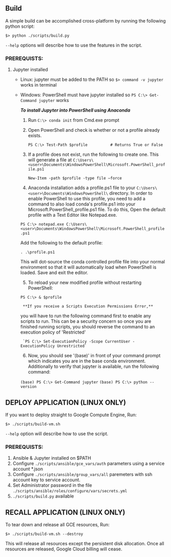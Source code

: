 ## Build
A simple build can be accomplished cross-platform by running the following python script:

`$> python ./scripts/build.py`

`--help` options will describe how to use the features in the script.

### PREREQUISTS:

1. Jupyter installed
    - Linux: jupyter must be added to the PATH so `$> command -v jupyter` works in terminal
    - Windows: PowerShell must have jupyter installed so `PS C:\> Get-Command jupyter` works

        ***To install Jupyter into PowerShell using Anaconda***
        1. Run `C:\> conda init` from Cmd.exe prompt

        2. Open PowerShell and check is whether or not a profile already exists.

            `PS C:\> Test-Path $profile          # Returns True or False`

        3. If a profile does not exist, run the following to create one.  This will generate a file at `C:\Users\<user>\Documents\WindowsPowerShell\Microsoft.PowerShell_profile.ps1`

            `New-Item -path $profile -type file –force`

        4. Anaconda installation adds a profile.ps1 file to your `C:\Users\<user>\Documents\WindowsPowerShell\` directory.  In order to enable PowerShell to use this profile, you need to add a command to also load conda's profile.ps1 into your Microsoft.PowerShell_profile.ps1 file.  To do this, Open the default profile with a Text Editor like Notepad.exe.

        `PS C:\> notepad.exe C:\Users\<user>\Documents\WindowsPowerShell\Microsoft.PowerShell_profile.ps1`

        Add the following to the default profile:

        `. .\profile.ps1`

        This will dot-source the conda controlled profile file into your normal environment so that it will automatically load when PowerShell is loaded.  Save and exit the editor.

        5. To reload your new modified profile without restarting PowerShell:

        `PS C:\> & $profile`

           **If you receive a Scripts Execution Permissions Error,**
       you will have to run the following command first to enable any scripts to run.  This can be a security concern so once you are finished running scripts, you should reverse the command to an execution policy of 'Restricted'

           `PS C:\> Set-ExecutionPolicy -Scope CurrentUser -ExecutionPolicy Unrestricted`

        6. Now, you should see '(base)' in front of your command prompt which indicates you are in the base conda environment.  Additionally to verify that jupyter is available, run the following command:

        `(base) PS C:\> Get-Command jupyter`
        `(base) PS C:\> python --version`



## DEPLOY APPLICATION (LINUX ONLY)

If you want to deploy straight to Google Compute Engine, Run:

`$> ./scripts/build-vm.sh`

`--help` option will describe how to use the script.

### PREREQUISTS:

1. Ansible & Jupyter installed on $PATH
2. Configure `./scripts/ansible/gce_vars/auth` parameters using a service account *.json
3. Configure `./scripts/ansible/group_vars/all` paremeters with ssh account key to service account.
4. Set Administrator password in the file `./scripts/ansible/roles/configure/vars/secrets.yml`
5. `./scripts/build.py` available

## RECALL APPLICATION (LINUX ONLY)
To tear down and release all GCE resources, Run:

`$> ./scripts/build-vm.sh --destroy`

This will release all resources except the persistent disk allocation.  Once all resources are
released, Google Cloud billing will cease. 

